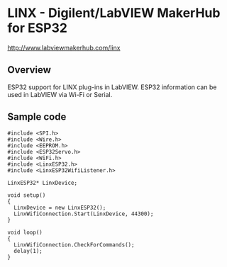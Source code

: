 # LINX - Digilent/LabVIEW MakerHub for ESP32

http://www.labviewmakerhub.com/linx

## Overview

ESP32 support for LINX plug-ins in LabVIEW.
ESP32 information can be used in LabVIEW via Wi-Fi or Serial.

## Sample code

```
#include <SPI.h>
#include <Wire.h>
#include <EEPROM.h>
#include <ESP32Servo.h>
#include <WiFi.h>
#include <LinxESP32.h>
#include <LinxESP32WifiListener.h>

LinxESP32* LinxDevice;

void setup()
{
  LinxDevice = new LinxESP32();
  LinxWifiConnection.Start(LinxDevice, 44300);
}

void loop()
{
  LinxWifiConnection.CheckForCommands();
  delay(1);
}
```
